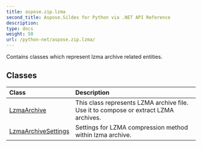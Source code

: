 ```yaml
---
title: aspose.zip.lzma
second_title: Aspose.Sildes for Python via .NET API Reference
description: 
type: docs
weight: 50
url: /python-net/aspose.zip.lzma/
---
```



Contains classes which represent lzma archive related entities.

## Classes
| Class | Description |
| :- | :- |
|[LzmaArchive](/zip/python-net/aspose.zip.lzma/lzmaarchive/)|This class represents LZMA archive file. Use it to compose or extract LZMA archives.|
|[LzmaArchiveSettings](/zip/python-net/aspose.zip.lzma/lzmaarchivesettings/)|Settings for LZMA compression method within lzma archive.|
